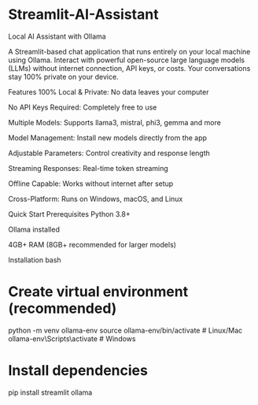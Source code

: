 # Streamlit-AI-Assistant

Local AI Assistant with Ollama

A Streamlit-based chat application that runs entirely on your local machine using Ollama. Interact with powerful open-source large language models (LLMs) without internet connection, API keys, or costs. Your conversations stay 100% private on your device.

Features
100% Local & Private: No data leaves your computer

No API Keys Required: Completely free to use

Multiple Models: Supports llama3, mistral, phi3, gemma and more

Model Management: Install new models directly from the app

Adjustable Parameters: Control creativity and response length

Streaming Responses: Real-time token streaming

Offline Capable: Works without internet after setup

Cross-Platform: Runs on Windows, macOS, and Linux


Quick Start
Prerequisites
Python 3.8+

Ollama installed

4GB+ RAM (8GB+ recommended for larger models)

Installation
bash
# Create virtual environment (recommended)
python -m venv ollama-env
source ollama-env/bin/activate  # Linux/Mac
ollama-env\Scripts\activate    # Windows

# Install dependencies
pip install streamlit ollama
